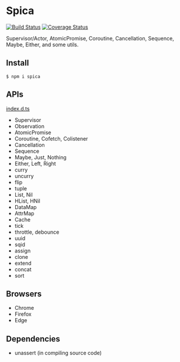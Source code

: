 # Spica

[![Build Status](https://travis-ci.org/falsandtru/spica.svg?branch=master)](https://travis-ci.org/falsandtru/spica)
[![Coverage Status](https://coveralls.io/repos/falsandtru/spica/badge.svg?branch=master&service=github)](https://coveralls.io/github/falsandtru/spica?branch=master)

Supervisor/Actor, AtomicPromise, Coroutine, Cancellation, Sequence, Maybe, Either, and some utils.

## Install

```
$ npm i spica
```

## APIs

[index.d.ts](index.d.ts)

- Supervisor
- Observation
- AtomicPromise
- Coroutine, Cofetch, Colistener
- Cancellation
- Sequence
- Maybe, Just, Nothing
- Either, Left, Right
- curry
- uncurry
- flip
- tuple
- List, Nil
- HList, HNil
- DataMap
- AttrMap
- Cache
- tick
- throttle, debounce
- uuid
- sqid
- assign
- clone
- extend
- concat
- sort

## Browsers

- Chrome
- Firefox
- Edge

## Dependencies

- unassert (in compiling source code)
